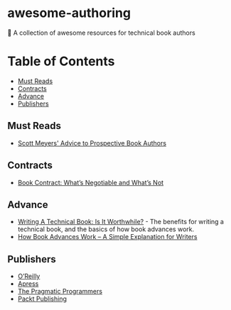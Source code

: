 # awesome-authoring
:notebook: A collection of awesome resources for technical book authors

# Table of Contents

- [Must Reads](#must-reads)
- [Contracts](#contracts)
- [Advance](#advance)
- [Publishers](#publishers)

## Must Reads

- [Scott Meyers' Advice to Prospective Book Authors](http://www.aristeia.com/authorAdvice.html)

## Contracts

- [Book Contract: What’s Negotiable and What’s Not](http://www.writersdigest.com/online-editor/book-contract-whats-negotiable-and-whats-not)

## Advance

- [Writing A Technical Book: Is It Worthwhile?](http://www.fasterj.com/articles/bookwriting.shtml) - The benefits for writing a technical book, and the basics of how book advances work.
- [How Book Advances Work – A Simple Explanation for Writers](http://www.writersdigest.com/online-editor/how-book-advances-work-a-simple-explanation-for-writers)

## Publishers

- [O’Reilly](http://www.oreilly.com/work-with-us.html)
- [Apress](http://www.apress.com/write-for-us/)
- [The Pragmatic Programmers](https://write-with-us.pragprog.com/)
- [Packt Publishing](http://authors.packtpub.com/)
